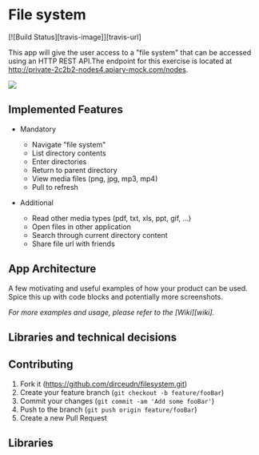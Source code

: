 # File system

[![Build Status][travis-image]][travis-url]

This app will give the user access to a "file system" that can be accessed using an HTTP REST API.The endpoint for this exercise is located at http://private-2c2b2-nodes4.apiary-mock.com/nodes.

![](header.png)

## Implemented Features

* Mandatory
  - Navigate "file system" 
  - List directory contents 
  - Enter directories 
  - Return to parent directory 
  - View media files (png, jpg, mp3, mp4) 
  - Pull to refresh 
  
* Additional
  - Read other media types (pdf, txt, xls, ppt, gif, ...) 
  - Open files in other application 
  - Search through current directory content 
  - Share file url with friends

## App Architecture

A few motivating and useful examples of how your product can be used. Spice this up with code blocks and potentially more screenshots.

_For more examples and usage, please refer to the [Wiki][wiki]._

## Libraries and technical decisions


## Contributing

1. Fork it (https://github.com/dirceudn/filesystem.git)
2. Create your feature branch (`git checkout -b feature/fooBar`)
3. Commit your changes (`git commit -am 'Add some fooBar'`)
4. Push to the branch (`git push origin feature/fooBar`)
5. Create a new Pull Request

## Libraries

<!-- Markdown link & img dfn's -->

